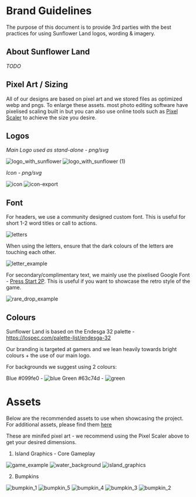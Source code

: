 # Brand Guidelines

The purpose of this document is to provide 3rd parties with the best practices for using Sunflower Land logos, wording & imagery.

## About Sunflower Land

_TODO_

## Pixel Art / Sizing

All of our designs are based on pixel art and we stored files as optimized webp and pngs. To enlarge these assets. most photo editing software have pixelised scaling built in but you can also use online tools such as [Pixel Scaler](https://lospec.com/pixel-art-scaler/) to achieve the size you desire.

## Logos

_Main Logo used as stand-alone - png/svg_

![logo_with_sunflower](https://user-images.githubusercontent.com/11745561/206882304-e9ebadd8-48c4-42c9-8729-2e8f859aa110.png)
![logo_with_sunflower (1)](https://user-images.githubusercontent.com/11745561/206881999-4027f552-1402-4a67-94f4-241ec553d9b6.svg)

_Icon - png/svg_

![icon](https://user-images.githubusercontent.com/11745561/206882310-a969ebd9-7ef3-4c22-9fc8-c5af1ca9f30d.png)
![icon-export](https://user-images.githubusercontent.com/11745561/206882326-23a5cc4c-3be8-4257-bd33-2ce42d62a645.svg)

## Font

For headers, we use a community designed custom font. This is useful for short 1-2 word titles or call to actions.

![letters](https://user-images.githubusercontent.com/11745561/206882078-d6987ea9-4305-4700-926d-4d397ec93fcf.png)

When using the letters, ensure that the dark colours of the letters are touching each other.

![letter_example](https://user-images.githubusercontent.com/11745561/206882195-2109a0df-726d-4367-abcf-976402226fa9.png)

For secondary/complimentary text, we mainly use the pixelised Google Font - [Press Start 2P](https://fonts.google.com/specimen/Press+Start+2P). This is useful if you want to showcase the retro style of the game.

![rare_drop_example](https://user-images.githubusercontent.com/11745561/206882360-9723ea12-0cbe-4272-afa7-9eb1335ee4f8.png)

## Colours

Sunflower Land is based on the Endesga 32 palette - https://lospec.com/palette-list/endesga-32

Our branding is targeted at gamers and we lean heavily towards bright colours + the use of our main logo.

For backgrounds we suggest using 2 colours:

Blue #099fe0 - ![blue](https://user-images.githubusercontent.com/11745561/206882460-d9049ecf-97a5-4d14-9e7d-b5ba7bdc8c46.png)
Green #63c74d - ![green](https://user-images.githubusercontent.com/11745561/206882466-71f67542-7449-426e-81c3-b630ada47d51.png)

# Assets

Below are the recommended assets to use when showcasing the project. For additional assets, please find them [here](https://github.com/sunflower-land/sunflower-land/tree/main/src/assets)

These are minifed pixel art - we recommend using the Pixel Scaler above to get your desired dimensions.

1. Island Graphics - Core Gameplay

![game_example](https://user-images.githubusercontent.com/11745561/206883541-bc017bce-1b91-43e6-892c-a7abd9474b23.png)
![water_background](https://user-images.githubusercontent.com/11745561/206883543-5bd54362-f532-40a5-9320-7cf119eec566.png)
![island_graphics](https://user-images.githubusercontent.com/11745561/206883900-20686b51-aff0-4df9-9d53-f83884264ae8.png)

2. Bumpkins

![bumpkin_1](https://user-images.githubusercontent.com/11745561/206884089-299bbab0-33b1-4692-9381-e628d7e83e3f.png)
![bumpkin_5](https://user-images.githubusercontent.com/11745561/206884090-336bcb5e-13e1-433f-964e-10746ea37fc7.png)
![bumpkin_4](https://user-images.githubusercontent.com/11745561/206884092-c6d7ba74-1081-4041-9207-7c4fa5d7e968.png)
![bumpkin_3](https://user-images.githubusercontent.com/11745561/206884093-97ab524b-1150-473b-b8bb-8945c4f8c345.png)
![bumpkin_2](https://user-images.githubusercontent.com/11745561/206884094-b2431081-626a-416e-8f36-f016b5950515.png)
